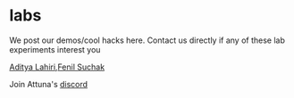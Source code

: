 # labs
We post our demos/cool hacks here.
Contact us directly if any of these lab experiments interest you 

[Aditya Lahiri](https://www.linkedin.com/in/adityalahiri/),[Fenil Suchak](https://www.linkedin.com/in/fenilsuchak/)

Join Attuna's [discord](https://discord.gg/pJq4F26pzx)
